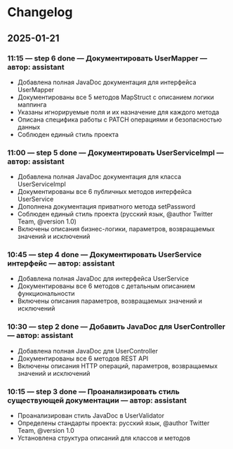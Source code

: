 # Changelog

## 2025-01-21

### 11:15 — step 6 done — Документировать UserMapper — автор: assistant
- Добавлена полная JavaDoc документация для интерфейса UserMapper
- Документированы все 5 методов MapStruct с описанием логики маппинга
- Указаны игнорируемые поля и их назначение для каждого метода
- Описана специфика работы с PATCH операциями и безопасностью данных
- Соблюден единый стиль проекта

### 11:00 — step 5 done — Документировать UserServiceImpl — автор: assistant
- Добавлена полная JavaDoc документация для класса UserServiceImpl
- Документированы все 6 публичных методов интерфейса UserService
- Дополнена документация приватного метода setPassword
- Соблюден единый стиль проекта (русский язык, @author Twitter Team, @version 1.0)
- Включены описания бизнес-логики, параметров, возвращаемых значений и исключений

### 10:45 — step 4 done — Документировать UserService интерфейс — автор: assistant
- Добавлена полная JavaDoc для интерфейса UserService
- Документированы все 6 методов с детальным описанием функциональности
- Включены описания параметров, возвращаемых значений и исключений

### 10:30 — step 2 done — Добавить JavaDoc для UserController — автор: assistant
- Добавлена полная JavaDoc для UserController
- Документированы все 6 методов REST API
- Включены описания HTTP операций, параметров, возвращаемых значений и исключений

### 10:15 — step 3 done — Проанализировать стиль существующей документации — автор: assistant
- Проанализирован стиль JavaDoc в UserValidator
- Определены стандарты проекта: русский язык, @author Twitter Team, @version 1.0
- Установлена структура описаний для классов и методов
